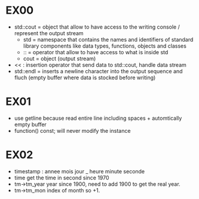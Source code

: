 # EX00
- std::cout = object that allow to have access to the writing console / represent the output stream
	- std = namespace that contains the names and identifiers of standard library components like data types, functions, objects and classes
	- :: = operator that allow to have access to what is inside std
	- cout = object (output stream)
- << : insertion operator that send data to std::cout, handle data stream
- std::endl = inserts a newline character into the output sequence and fluch (empty buffer where data is stocked before writing)

# EX01
- use getline because read entire line including spaces + automtically empty buffer
- function() const; will never modify the instance

# EX02
- timestamp : annee mois jour _ heure minute seconde
- time get the time in second since 1970
- tm->tm_year year since 1900, need to add 1900 to get the real year.
- tm->tm_mon index of month so +1.
